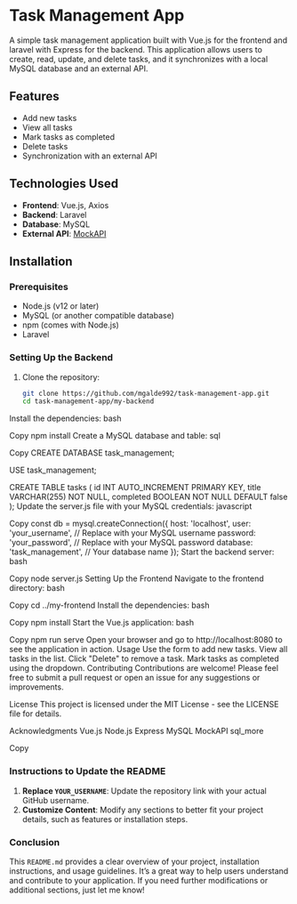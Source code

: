 # Task Management App

A simple task management application built with Vue.js for the frontend and laravel with Express for the backend. This application allows users to create, read, update, and delete tasks, and it synchronizes with a local MySQL database and an external API.

## Features

- Add new tasks
- View all tasks
- Mark tasks as completed
- Delete tasks
- Synchronization with an external API

## Technologies Used

- **Frontend**: Vue.js, Axios
- **Backend**: Laravel
- **Database**: MySQL
- **External API**: [MockAPI](https://67911187af8442fd7378e736.mockapi.io/tasks)

## Installation

### Prerequisites

- Node.js (v12 or later)
- MySQL (or another compatible database)
- npm (comes with Node.js)
- Laravel

### Setting Up the Backend

1. Clone the repository:

   ```bash
   git clone https://github.com/mgalde992/task-management-app.git
   cd task-management-app/my-backend
Install the dependencies:
bash

Copy
npm install
Create a MySQL database and table:
sql

Copy
CREATE DATABASE task_management;

USE task_management;

CREATE TABLE tasks (
    id INT AUTO_INCREMENT PRIMARY KEY,
    title VARCHAR(255) NOT NULL,
    completed BOOLEAN NOT NULL DEFAULT false
);
Update the server.js file with your MySQL credentials:
javascript

Copy
const db = mysql.createConnection({
  host: 'localhost',
  user: 'your_username', // Replace with your MySQL username
  password: 'your_password', // Replace with your MySQL password
  database: 'task_management', // Your database name
});
Start the backend server:
bash

Copy
node server.js
Setting Up the Frontend
Navigate to the frontend directory:
bash

Copy
cd ../my-frontend
Install the dependencies:
bash

Copy
npm install
Start the Vue.js application:
bash

Copy
npm run serve
Open your browser and go to http://localhost:8080 to see the application in action.
Usage
Use the form to add new tasks.
View all tasks in the list.
Click "Delete" to remove a task.
Mark tasks as completed using the dropdown.
Contributing
Contributions are welcome! Please feel free to submit a pull request or open an issue for any suggestions or improvements.

License
This project is licensed under the MIT License - see the LICENSE file for details.

Acknowledgments
Vue.js
Node.js
Express
MySQL
MockAPI
sql_more

Copy

### Instructions to Update the README

1. **Replace `YOUR_USERNAME`**: Update the repository link with your actual GitHub username.
2. **Customize Content**: Modify any sections to better fit your project details, such as features or installation steps.

### Conclusion

This `README.md` provides a clear overview of your project, installation instructions, and usage guidelines. It’s a great way to help users understand and contribute to your application. If you need further modifications or additional sections, just let me know!
